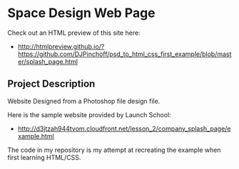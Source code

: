 # Space Design Web Page

Check out an HTML preview of this site here:
- http://htmlpreview.github.io/?https://github.com/DJPinchoff/psd_to_html_css_first_example/blob/master/splash_page.html

## Project Description

Website Designed from a Photoshop file design file.

Here is the sample website provided by Launch School:
- http://d3jtzah944tvom.cloudfront.net/lesson_2/company_splash_page/example.html

The code in my repository is my attempt at recreating the example when first learning HTML/CSS.
